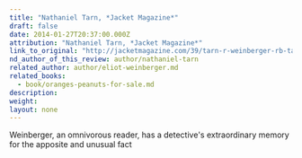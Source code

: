 ```yaml
---
title: "Nathaniel Tarn, *Jacket Magazine*"
draft: false
date: 2014-01-27T20:37:00.000Z
attribution: "Nathaniel Tarn, *Jacket Magazine*"
link_to_original: "http://jacketmagazine.com/39/tarn-r-weinberger-rb-tarn.shtml"
nd_author_of_this_review: author/nathaniel-tarn
related_author: author/eliot-weinberger.md
related_books:
  - book/oranges-peanuts-for-sale.md
description:
weight:
layout: none
---
```

Weinberger, an omnivorous reader, has a detective's extraordinary memory for the apposite and unusual fact

